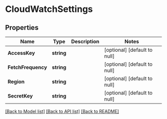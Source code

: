 # CloudWatchSettings

## Properties
| Name               | Type       | Description | Notes                        |
| ------------------ | ---------- | ----------- | ---------------------------- |
| **AccessKey**      | **string** |             | [optional] [default to null] |
| **FetchFrequency** | **string** |             | [optional] [default to null] |
| **Region**         | **string** |             | [optional] [default to null] |
| **SecretKey**      | **string** |             | [optional] [default to null] |

[[Back to Model list]](../README.md#documentation-for-models) [[Back to API list]](../README.md#documentation-for-api-endpoints) [[Back to README]](../README.md)
